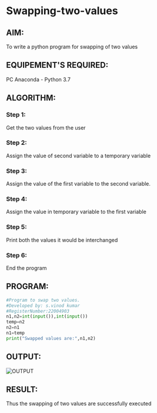 # Swapping-two-values
## AIM:
To write a python program for swapping of two values
## EQUIPEMENT'S REQUIRED: 
PC
Anaconda - Python 3.7
## ALGORITHM: 
### Step 1:
Get the two values from the user
### Step 2: 
Assign the value of second variable to a temporary variable 
### Step 3: 
Assign the value of the first variable to the second variable.
### Step 4:  
Assign the value in temporary variable to the first variable
### Step 5: 
Print both the values it would be interchanged
### Step 6: 
End the program
## PROGRAM:
```python
#Program to swap two values.
#Developed by: s.vinod kumar
#RegisterNumber:22004903
n1,n2=int(input()),int(input())
temp=n2
n2=n1
n1=temp
print("Swapped values are:",n1,n2)
```
## OUTPUT:
![OUTPUT](/outputswap1.png)



## RESULT:
Thus the swapping of two values are successfully executed



